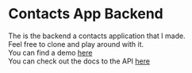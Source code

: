 # Contacts App Backend

The is the backend a contacts application that I made.  
Feel free to clone and play around with it.  
You can find a demo [here](https://tranquil-river-56095.herokuapp.com)  
You can check out the docs to the API [here](https://tranquil-river-56095.herokuapp.com/docs)
